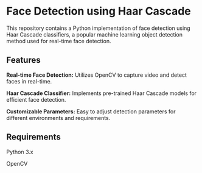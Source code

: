 # Face Detection using Haar Cascade

This repository contains a Python implementation of face detection using Haar Cascade classifiers, a popular machine learning object detection method used for real-time face detection.

## Features

**Real-time Face Detection:** Utilizes OpenCV to capture video and detect faces in real-time.

**Haar Cascade Classifier:** Implements pre-trained Haar Cascade models for efficient face detection.

**Customizable Parameters:** Easy to adjust detection parameters for different environments and requirements.

## Requirements

Python 3.x

OpenCV
